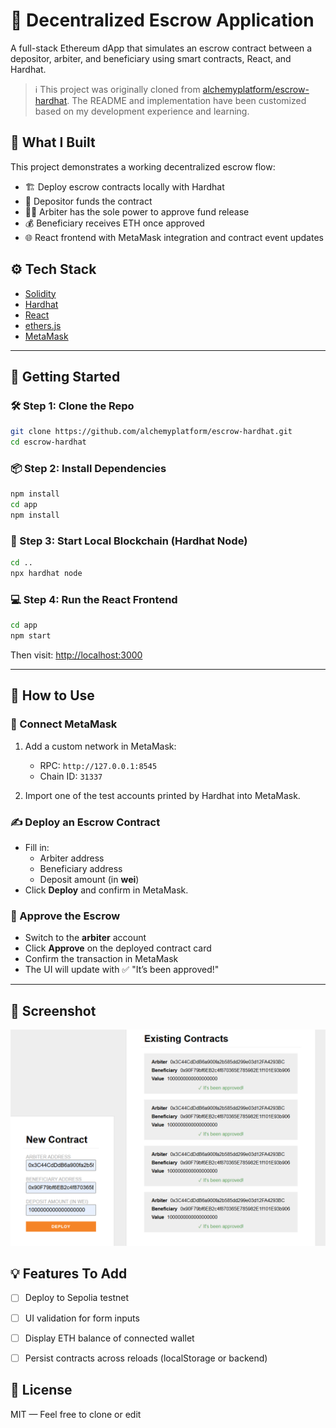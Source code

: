 # 🧾 Decentralized Escrow Application

A full-stack Ethereum dApp that simulates an escrow contract between a depositor, arbiter, and beneficiary using smart contracts, React, and Hardhat.
> ℹ️ This project was originally cloned from [alchemyplatform/escrow-hardhat](https://github.com/alchemyplatform/escrow-hardhat). The README and implementation have been customized based on my development experience and learning.

## 🧠 What I Built

This project demonstrates a working decentralized escrow flow:

- 🏗️ Deploy escrow contracts locally with Hardhat
- 👤 Depositor funds the contract
- 👨‍⚖️ Arbiter has the sole power to approve fund release
- 💰 Beneficiary receives ETH once approved
- 🌐 React frontend with MetaMask integration and contract event updates

## ⚙️ Tech Stack

- [Solidity](https://docs.soliditylang.org/)
- [Hardhat](https://hardhat.org/)
- [React](https://reactjs.org/)
- [ethers.js](https://docs.ethers.org/)
- [MetaMask](https://metamask.io/)
---

## 🚀 Getting Started

### 🛠️ Step 1: Clone the Repo

```bash
git clone https://github.com/alchemyplatform/escrow-hardhat.git
cd escrow-hardhat
```

### 📦 Step 2: Install Dependencies

```bash
npm install
cd app
npm install
```

### 🧪 Step 3: Start Local Blockchain (Hardhat Node)

```bash
cd ..
npx hardhat node
```

### 💻 Step 4: Run the React Frontend

```bash
cd app
npm start
```

Then visit: [http://localhost:3000](http://localhost:3000)

---

## 🧪 How to Use

### 🔌 Connect MetaMask

1. Add a custom network in MetaMask:
   - RPC: `http://127.0.0.1:8545`
   - Chain ID: `31337`

2. Import one of the test accounts printed by Hardhat into MetaMask.

### ✍️ Deploy an Escrow Contract

- Fill in:
  - Arbiter address
  - Beneficiary address
  - Deposit amount (in **wei**)
- Click **Deploy** and confirm in MetaMask.

### 🔐 Approve the Escrow

- Switch to the **arbiter** account
- Click **Approve** on the deployed contract card
- Confirm the transaction in MetaMask
- The UI will update with ✅ "It’s been approved!"

---

## 📸 Screenshot

![screenshot](./app/public/result.png)

## 💡 Features To Add

- [ ] Deploy to Sepolia testnet
- [ ] UI validation for form inputs
- [ ] Display ETH balance of connected wallet
- [ ] Persist contracts across reloads (localStorage or backend)


## 📜 License

MIT — Feel free to clone or edit

